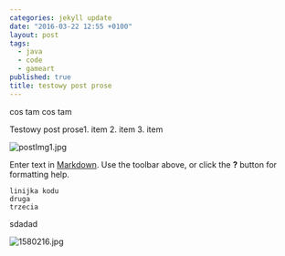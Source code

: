 ```yaml
---
categories: jekyll update
date: "2016-03-22 12:55 +0100"
layout: post
tags: 
  - java
  - code
  - gameart
published: true
title: testowy post prose
---
```



cos tam cos tam

Testowy post prose1. item
2. item
3. item

![postImg1.jpg]({{site.baseurl}}/media/postImg1.jpg)

Enter text in [Markdown](http://daringfireball.net/projects/markdown/). Use the toolbar above, or click the **?** button for formatting help.

	linijka kodu
    druga
    trzecia

sdadad

![1580216.jpg]({{site.baseurl}}/media/1580216.jpg)
